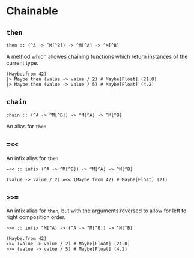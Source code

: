# Chainable

## `then`

```aml
then :: (^A -> ^M[^B]) -> ^M[^A] -> ^M[^B]
```

A method which allowes chaining functions which return instances of the
current type.

```aml
(Maybe.from 42)
|> Maybe.then (value -> value / 2) # Maybe[Float] (21.0)
|> Maybe.then (value -> value / 5) # Maybe[Float] (4.2)
```

## `chain`

```aml
chain :: (^A -> ^M[^B]) -> ^M[^A] -> ^M[^B]
```

An alias for `then`

## `=<<`

An infix alias for `then`

```aml
=<< :: infix (^A -> ^M[^B]) -> ^M[^A] -> ^M[^B]
```

```aml
(value -> value / 2) =<< (Maybe.from 42) # Maybe[Float] (21)
```

## `>>=`

An infix alias for `then`, but with the arguments reversed to allow for
left to right composition order.

```aml
>>= :: infix ^M[^A] -> (^A -> ^M[^B]) -> ^M[^B]
```

```aml
(Maybe.from 42)
>>= (value -> value / 2) # Maybe[Float] (21.0)
>>= (value -> value / 5) # Maybe[Float] (4.2)
```
